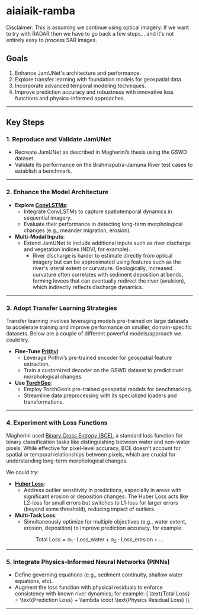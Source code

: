 # aiaiaik-ramba

Disclaimer: This is assuming we continue using optical imagery. If we want to try with RADAR then we have to go back a few steps... and it's not entirely easy to process SAR images.

## Goals
1. Enhance JamUNet's architecture and performance.
2. Explore transfer learning with foundation models for geospatial data.
3. Incorporate advanced temporal modeling techniques.
4. Improve prediction accuracy and robustness with innovative loss functions and physics-informed approaches.

---

## Key Steps

### 1. **Reproduce and Validate JamUNet**
   - Recreate JamUNet as described in Magherini’s thesis using the GSWD dataset.
   - Validate its performance on the Brahmaputra-Jamuna River test cases to establish a benchmark.

---

### 2. **Enhance the Model Architecture**
   - **Explore [ConvLSTMs](https://github.com/ndrplz/ConvLSTM_pytorch)**:
     - Integrate ConvLSTMs to capture spatiotemporal dynamics in sequential imagery.
     - Evaluate their performance in detecting long-term morphological changes (e.g., meander migration, erosion).
   - **Multi-Modal Inputs**:
     - Extend JamUNet to include additional inputs such as river discharge and vegetation indices (NDVI, for example).
       - River discharge is harder to estimate directly from optical imagery but can be approximated using features such as the river's lateral extent or curvature. Geologically, increased curvature often correlates with sediment deposition at bends, forming levees that can eventually redirect the river (avulsion), which indirectly reflects discharge dynamics.

---

### 3. **Adopt Transfer Learning Strategies**
Transfer learning involves leveraging models pre-trained on large datasets to accelerate training and improve performance on smaller, domain-specific datasets. 
Below are a couple of different powerful models/approach we could try.

   - **Fine-Tune [Prithvi](https://huggingface.co/ibm-nasa-geospatial/Prithvi-100M)**:
     - Leverage Prithvi’s pre-trained encoder for geospatial feature extraction.
     - Train a customized decoder on the GSWD dataset to predict river morphological changes.
   - **Use [TorchGeo](https://github.com/microsoft/torchgeo)**:
     - Employ TorchGeo’s pre-trained geospatial models for benchmarking.
     - Streamline data preprocessing with its specialized loaders and transformations.

---

### 4. **Experiment with Loss Functions**

Magherini used [Binary Cross Entropy (BCE)](https://towardsdatascience.com/understanding-binary-cross-entropy-log-loss-a-visual-explanation-a3ac6025181a), a standard loss function for binary classification tasks like distinguishing between water and non-water pixels. While effective for pixel-level accuracy, BCE doesn’t account for spatial or temporal relationships between pixels, which are crucial for understanding long-term morphological changes.

We could try:

   - **[Huber Loss](https://en.wikipedia.org/wiki/Huber_loss)**:
     - Address outlier sensitivity in predictions, especially in areas with significant erosion or deposition changes. The Huber Loss acts like L2-loss for small errors but switches to L1-loss for larger errors (beyond some threshold), reducing impact of outliers.
   - **Multi-Task Loss**:
     - Simultaneously optimize for multiple objectives (e.g., water extent, erosion, deposition) to improve prediction accuracy, for example:
       
   $$
     \text{Total Loss} = \alpha_1 \cdot \text{Loss_{water}} + \alpha_2 \cdot \text{Loss_{erosion}} + ...
   $$

---

### 5. **Integrate Physics-Informed Neural Networks (PINNs)**
   - Define governing equations (e.g., sediment continuity, shallow water equations, etc).
   - Augment the loss function with physical residuals to enforce consistency with known river dynamics; for example:
     \[
     \text{Total Loss} = \text{Prediction Loss} + \lambda \cdot \text{Physics Residual Loss}
     ]\

---

